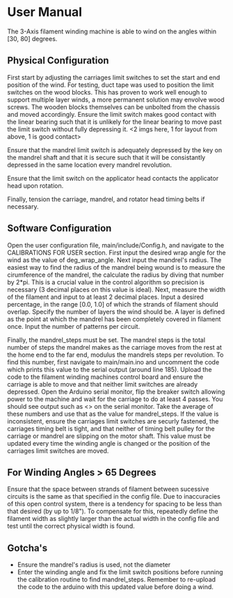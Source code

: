# User Manual
The 3-Axis filament winding machine is able to wind on the angles within [30, 80] degrees.

## Physical Configuration
First start by adjusting the carriages limit switches to set the start and end position of the wind. For testing, duct tape was used to position the limit switches on the wood blocks. This has proven to work well enough to support multiple layer winds, a more permanent solution may envolve wood screws. The wooden blocks themselves can be unbolted from the chassis and moved accordingly. Ensure the limit switch makes good contact with the linear bearing such that it is unlikely for the linear bearing to move past the limit switch without fully depressing it. <2 imgs here, 1 for layout from above, 1 is good contact>

Ensure that the mandrel limit switch is adequately depressed by the key on the mandrel shaft and that it is secure such that it will be consistantly depressed in the same location every mandrel revolution.

Ensure that the limit switch on the applicator head contacts the applicator head upon rotation. 

Finally, tension the carriage, mandrel, and rotator head timing belts if necessary. 

## Software Configuration
Open the user configuration file, main/include/Config.h, and navigate to the CALIBRATIONS FOR USER section. First input the
desired wrap angle for the wind as the value of deg_wrap_angle. Next input the mandrel's radius. The easiest way to find the
radius of the mandrel being wound is to measure the cirumference of the mandrel, the calculate the radius by diving that number by 2*pi. This is a crucial value in the control algorithm so precision is necessary (3 decimal places on this value is ideal). Next, measure the width of the filament and input to at least 2 decimal places. Input a desired percentage, in the range [0.0, 1.0] of which the strands of filament should overlap. Specify the number of layers the wind should be. A layer is defined as the point at which the mandrel has been completely covered in filament once. Input the number of patterns per circuit. 

Finally, the mandrel_steps must be set. The mandrel steps is the total number of steps the mandrel makes as the carriage moves
from the rest at the home end to the far end, modulus the mandrels steps per revolution. To find this number, first navigate to main/main.ino and uncomment the code which prints this value to the serial output (around line 185). Upload the code to the
filament winding machines control board and ensure the carriage is able to move and that neither limit switches are already depressed. Open the Arduino serial monitor, flip the breaker switch allowing power to the machine and wait for the carriage to do at least 4 passes. You should see output such as <> on the serial monitor. Take the average of these numbers and use that as the value for mandrel_steps. If the value is inconsistent, ensure the carriages limit switches are securly fastened, the carriages timing belt is tight, and that neither of timing belt pulley for the carriage or mandrel are slipping on the motor shaft. This value must be updated every time the winding angle is changed or the position of the carriages limit switches are moved.

## For Winding Angles > 65 Degrees
Ensure that the space between strands of filament between sucessive circuits is the same as that specified in the config file. Due to inaccuracies of this open control system, there is a tendency for spacing to be less than that desired (by up to 1/8"). To compensate for this, repeatedly define the filament width as slightly larger than the actual width in the config file and 
test until the correct physical width is found.

## Gotcha's
- Ensure the mandrel's radius is used, not the diameter
- Enter the winding angle and fix the limit switch positions before running the calibration routine to find mandrel_steps.
  Remember to re-upload the code to the arduino with this updated value before doing a wind.
